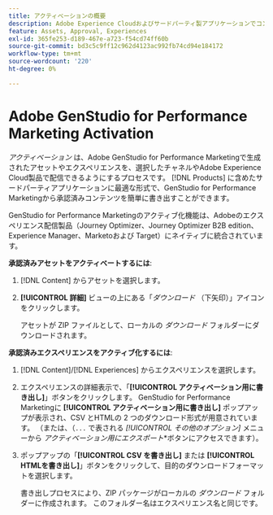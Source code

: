 ```yaml
---
title: アクティベーションの概要
description: Adobe Experience Cloudおよびサードパーティ製アプリケーションでコンテンツをアクティブ化する方法について説明します。
feature: Assets, Approval, Experiences
exl-id: 365fe253-d189-467e-a723-f54cd74ff60b
source-git-commit: bd3c5c9ff12c962d4123ac992fb74cd94e184172
workflow-type: tm+mt
source-wordcount: '220'
ht-degree: 0%

---
```


# Adobe GenStudio for Performance Marketing Activation

_アクティベーション_ は、Adobe GenStudio for Performance Marketingで生成されたアセットやエクスペリエンスを、選択したチャネルやAdobe Experience Cloud製品で配信できるようにするプロセスです。 [!DNL Products] に含めたサードパーティアプリケーションに最適な形式で、GenStudio for Performance Marketingから承認済みコンテンツを簡単に書き出すことができます。

GenStudio for Performance Marketingのアクティブ化機能は、Adobeのエクスペリエンス配信製品（Journey Optimizer、Journey Optimizer B2B edition、Experience Manager、Marketoおよび Target）にネイティブに統合されています。

**承認済みアセットをアクティベートするには**:

1. [!DNL Content] からアセットを選択します。

1. **[!UICONTROL 詳細]** ビューの上にある「_ダウンロード_ （下矢印）」アイコンをクリックします。

   アセットが ZIP ファイルとして、ローカルの _ダウンロード_ フォルダーにダウンロードされます。

**承認済みエクスペリエンスをアクティブ化するには**:

1. [!DNL Content]/[!DNL Experiences] からエクスペリエンスを選択します。

1. エクスペリエンスの詳細表示で、「**[!UICONTROL アクティベーション用に書き出し]**」ボタンをクリックします。 GenStudio for Performance Marketingに **[!UICONTROL アクティベーション用に書き出し]** ポップアップが表示され、CSV とHTMLの 2 つのダウンロード形式が用意されています。 （または、（`...` で表される *[!UICONTROL その他のオプション]* メニューから _アクティベーション用にエクスポート_*ボタンにアクセスできます）。

1. ポップアップの「**[!UICONTROL CSV を書き出し]** または **[!UICONTROL HTMLを書き出し]**」ボタンをクリックして、目的のダウンロードフォーマットを選択します。

   書き出しプロセスにより、ZIP パッケージがローカルの _ダウンロード_ フォルダーに作成されます。 このフォルダー名はエクスペリエンス名と同じです。
